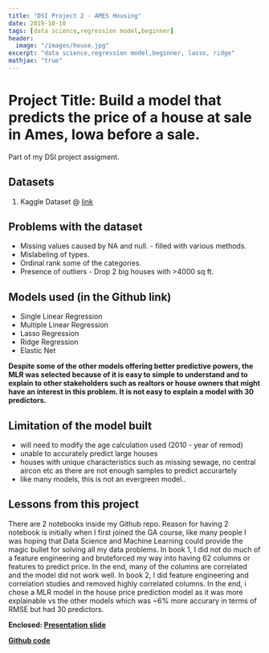 ```yaml
---
title: "DSI Project 2 - AMES Housing"
date: 2019-10-10
tags: [data science,regression model,beginner]
header:
  image: "/images/house.jpg"
excerpt: "data science,regression model,beginner, lasso, ridge"
mathjax: "true"
---
```


# Project Title: Build a model that predicts the price of a house at sale in Ames, Iowa before a sale.

Part of my DSI project assigment.

## Datasets

1. Kaggle Dataset @ [link](https://www.kaggle.com/c/house-prices-advanced-regression-techniques) 

## Problems with the dataset

+ Missing values caused by NA and null. - filled with various methods.
+ Mislabeling of types. 
+ Ordinal rank some of the categories.
+ Presence of outliers - Drop 2 big houses with >4000 sq ft. 

## Models used (in the Github link)

- Single Linear Regression
- Multiple Linear Regression
- Lasso Regression
- Ridge Regression
- Elastic Net

**Despite some of the other models offering better predictive powers, the MLR was selected because of it is easy to simple to understand and to explain to other stakeholders such as realtors or house owners that might have an interest in this problem. It is not easy to explain a model with 30 predictors.**

## Limitation of the model built

- will need to modify the age calculation used (2010 - year of remod)
- unable to accurately predict large houses
- houses with unique characteristics such as missing sewage, no central aircon etc as there are not 
enough samples to predict accurartely
- like many models, this is not an evergreen model..

## Lessons from this project

There are 2 notebooks inside my Github repo. Reason for having 2 notebook is initially when I first joined the GA course, like many people I was hoping that Data Science and Machine Learning could provide the magic bullet for solving all my data problems.
In book 1, I did not do much of a feature engineering and bruteforced my way into having 62 columns or features to predict price. In the end, many of the columns are correlated and the model did not work well.
In book 2, I did feature engineering and correlation studies and removed highly correlated columns. In the end, i chose a MLR model in the house price prediction model as it was more explainable vs the other models which was ~6% more accurary in terms of RMSE but had 30 predictors.

**Enclosed: [Presentation slide](https://docs.google.com/presentation/d/1nMlMeiMZm3elYOPNuePGzQfW1mbBmZzrsufwjhgZPCU/edit?usp=sharing)**

**[Github code](https://github.com/andrewgohcl/DSI-Project-2-AMES)**
